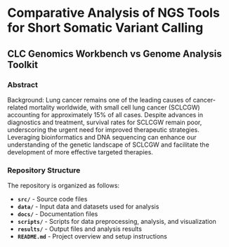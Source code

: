 # Comparative Analysis of NGS Tools for Short Somatic Variant Calling
## CLC Genomics Workbench vs Genome Analysis Toolkit

### Abstract

Background: Lung cancer remains one of the leading causes of cancer-related mortality worldwide, with small cell lung cancer (SCLCGW) accounting for approximately 15% of all cases. Despite advances in diagnostics and treatment, survival rates for SCLCGW remain poor, underscoring the urgent need for improved therapeutic strategies. Leveraging bioinformatics and DNA sequencing can enhance our understanding of the genetic landscape of SCLCGW and facilitate the development of more effective targeted therapies.







### Repository Structure
The repository is organized as follows:

- **`src/`** - Source code files
- **`data/`** - Input data and datasets used for analysis
- **`docs/`** - Documentation files
- **`scripts/`** - Scripts for data preprocessing, analysis, and visualization
- **`results/`** - Output files and analysis results
- **`README.md`** - Project overview and setup instructions
